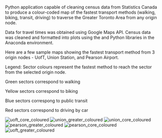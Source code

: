 Python application capable of cleaning census data from Statistics Canada to produce a colour-coded map of
the fastest transport methods (walking, biking, transit, driving) to traverse the Greater Toronto Area from any origin
node.

Data for travel times was obtained using Google Maps API. Census data was cleaned and formatted into plots
using the <geopandas> and <matplotlib> Python libraries in the Anaconda environment.

Here are a few sample maps showing the fastest transport method from 3 origin nodes - UofT, Union Station, and Pearson Airport.

Legend: Sector colours represent the fastest method to reach the sector from the selected origin node. 

Green sectors correspond to walking

Yellow sectors correspond to biking

Blue sectors correspong to public transit

Red sectors correspond to driving by car

![uoft_core_coloured](https://github.com/user-attachments/assets/94b053b2-eddf-4325-b2aa-3edf00004062)
![union_greater_coloured](https://github.com/user-attachments/assets/d11ff39e-acad-4614-a56a-58fb6b80bf9b)
![union_core_coloured](https://github.com/user-attachments/assets/db8c8c8b-3f13-469f-b09e-6a4d1d555b4a)
![pearson_greater_coloured](https://github.com/user-attachments/assets/0223595c-a3d1-4a8f-8f29-96fd72542c07)
![pearson_core_coloured](https://github.com/user-attachments/assets/115701b7-9bd4-4922-bdd4-8e04952677cb)
![uoft_greater_coloured](https://github.com/user-attachments/assets/3900ec5a-f629-479a-88e6-bb70ad4a9977)
